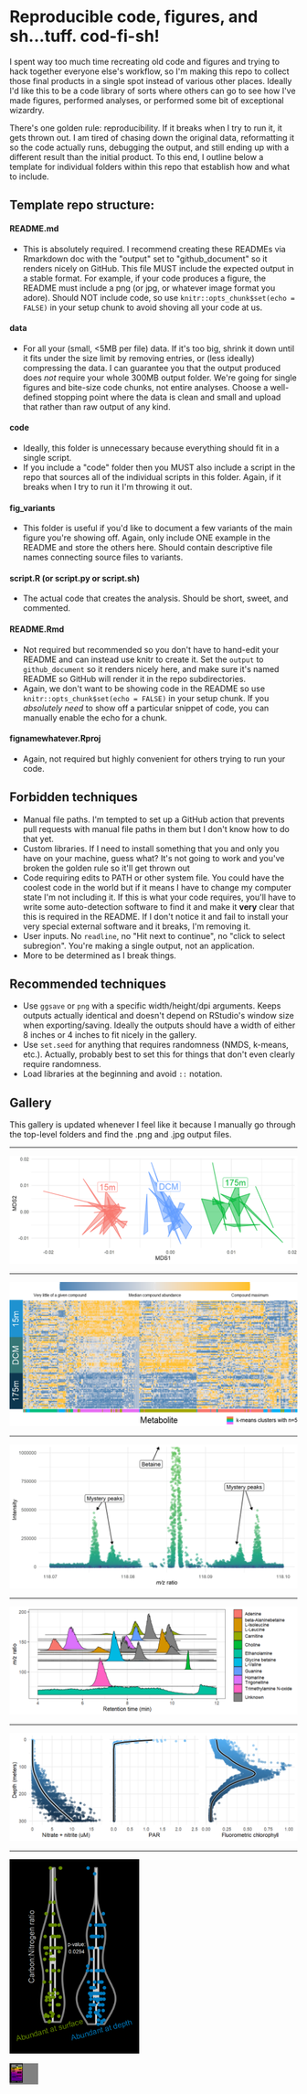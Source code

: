 # Reproducible code, figures, and sh...tuff. cod-fi-sh!

I spent way too much time recreating old code and figures and trying to hack together everyone else's workflow, so I'm making this repo to collect those final products in a single spot instead of various other places. Ideally I'd like this to be a code library of sorts where others can go to see how I've made figures, performed analyses, or performed some bit of exceptional wizardry.

There's one golden rule: reproducibility. If it breaks when I try to run it, it gets thrown out. I am tired of chasing down the original data, reformatting it so the code actually runs, debugging the output, and still ending up with a different result than the initial product. To this end, I outline below a template for individual folders within this repo that establish how and what to include.

## Template repo structure:
#### README.md
  - This is absolutely required. I recommend creating these READMEs via Rmarkdown doc with the "output" set to "github_document" so it renders nicely on GitHub. This file MUST include the expected output in a stable format. For example, if your code produces a figure, the README must include a png (or jpg, or whatever image format you adore). Should NOT include code, so use `knitr::opts_chunk$set(echo = FALSE)` in your setup chunk to avoid shoving all your code at us.

#### data
  - For all your (small, <5MB per file) data. If it's too big, shrink it down until it fits under the size limit by removing entries, or (less ideally) compressing the data. I can guarantee you that the output produced does *not* require your whole 300MB output folder. We're going for single figures and bite-size code chunks, not entire analyses. Choose a well-defined stopping point where the data is clean and small and upload that rather than raw output of any kind.

#### code
  - Ideally, this folder is unnecessary because everything should fit in a single script.
  - If you include a "code" folder then you MUST also include a script in the repo that sources all of the individual scripts in this folder. Again, if it breaks when I try to run it I'm throwing it out.
  
#### fig_variants
  - This folder is useful if you'd like to document a few variants of the main figure you're showing off. Again, only include ONE example in the README and store the others here. Should contain descriptive file names connecting source files to variants.
  
#### script.R (or script.py or script.sh)
  - The actual code that creates the analysis. Should be short, sweet, and commented.

#### README.Rmd
  - Not required but recommended so you don't have to hand-edit your README and can instead use knitr to create it. Set the `output` to `github_document` so it renders nicely here, and make sure it's named README so GitHub will render it in the repo subdirectories.
  - Again, we don't want to be showing code in the README so use `knitr::opts_chunk$set(echo = FALSE)` in your setup chunk. If you *absolutely need* to show off a particular snippet of code, you can manually enable the echo for a chunk.

#### fignamewhatever.Rproj
  - Again, not required but highly convenient for others trying to run your code.


## Forbidden techniques
  - Manual file paths. I'm tempted to set up a GitHub action that prevents pull requests with manual file paths in them but I don't know how to do that yet.
  - Custom libraries. If I need to install something that you and only you have on your machine, guess what? It's not going to work and you've broken the golden rule so it'll get thrown out
  - Code requiring edits to PATH or other system file. You could have the coolest code in the world but if it means I have to change my computer state I'm not including it. If this is what your code requires, you'll have to write some auto-detection software to find it and make it **very** clear that this is required in the README. If I don't notice it and fail to install your very special external software and it breaks, I'm removing it.
  - User inputs. No `readline`, no "Hit next to continue", no "click to select subregion". You're making a single output, not an application.
  - More to be determined as I break things.

## Recommended techniques
  - Use `ggsave` or `png` with a specific width/height/dpi arguments. Keeps outputs actually identical and doesn't depend on RStudio's window size when exporting/saving. Ideally the outputs should have a width of either 8 inches or 4 inches to fit nicely in the gallery.
  - Use `set.seed` for anything that requires randomness (NMDS, k-means, etc.). Actually, probably best to set this for things that don't even clearly require randomness.
  - Load libraries at the beginning and avoid `::` notation.

## Gallery

This gallery is updated whenever I feel like it because I manually go through the top-level folders and find the .png and .jpg output files.

---

[![](NMDS_shards/nmds_shardplot.png)](NMDS_shards)

---

[![](manual_pheatmap/ggplot_heatmap.png)](manual_pheatmap)

---

[![](profile_mode_peaks/betaine_horns.png)](profile_mode_peaks)

---

[![](manual_ridges_msspace/manual_ridge_vis.png)](manual_ridges_msspace)

---

[![](ctd_and_cmap/ctd_and_cmap.png)](ctd_and_cmap)

---

<a href="cn_ratio_violins"><img src="cn_ratio_violins/depth_cn_boxplots.png" width="45%" height="45%"/></a><div style="width:10%;background:grey;"/><a href="diss_part_ggbarribbon"><img src="diss_part_ggbarribbon/diss_part_allu.png" width="45%" height="45%"/></a>
